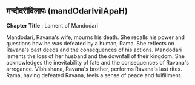 ## मन्दोदरीविलापः (mandOdarIvilApaH)
**Chapter Title** : Lament of Mandodari

Mandodari, Ravana's wife, mourns his death. She recalls his power and questions how he was defeated by a human, Rama. She reflects on Ravana's past deeds and the consequences of his actions. Mandodari laments the loss of her husband and the downfall of their kingdom. She acknowledges the inevitability of fate and the consequences of Ravana's arrogance. Vibhishana, Ravana's brother, performs Ravana's last rites. Rama, having defeated Ravana, feels a sense of peace and fulfillment.